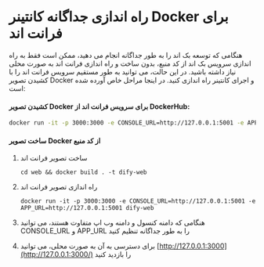 #  راه اندازی جداگانه کانتینر Docker برای فرانت اند

هنگامی که توسعه بک اند را به طور جداگانه انجام می دهید، ممکن است فقط به راه اندازی سرویس بک اند از کد منبع، بدون ساخت و راه اندازی فرانت اند به صورت محلی نیاز داشته باشید. در این حالت، می توانید به طور مستقیم سرویس فرانت اند را با کشیدن تصویر Docker و اجرای کانتینر راه اندازی کنید. در اینجا مراحل خاص آورده شده است:

#### کشیدن تصویر Docker برای سرویس فرانت اند از DockerHub:

```Bash
docker run -it -p 3000:3000 -e CONSOLE_URL=http://127.0.0.1:5001 -e APP_URL=http://127.0.0.1:5001 langgenius/dify-web:latest
```

#### ساخت تصویر Docker از کد منبع

1.  ساخت تصویر فرانت اند

    ```
    cd web && docker build . -t dify-web
    ```

2.  راه اندازی تصویر فرانت اند

    ```
    docker run -it -p 3000:3000 -e CONSOLE_URL=http://127.0.0.1:5001 -e APP_URL=http://127.0.0.1:5001 dify-web
    ```

3.  هنگامی که دامنه کنسول و دامنه وب اپ متفاوت هستند، می توانید CONSOLE_URL و APP_URL را به طور جداگانه تنظیم کنید
4.  برای دسترسی به آن به صورت محلی، می توانید [http://127.0.0.1:3000](http://127.0.0.1:3000/) را بازدید کنید


